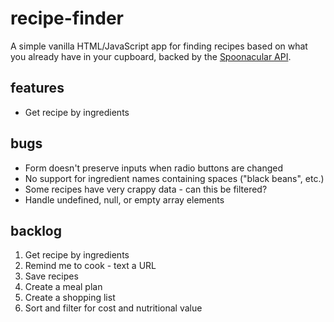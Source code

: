 # recipe-finder

A simple vanilla HTML/JavaScript app for finding recipes based on what you already have in your cupboard, backed by the [Spoonacular API](https://market.mashape.com/spoonacular/recipe-food-nutrition).

## features
* Get recipe by ingredients

## bugs

* Form doesn't preserve inputs when radio buttons are changed
* No support for ingredient names containing spaces ("black beans", etc.)
* Some recipes have very crappy data - can this be filtered?
* Handle undefined, null, or empty array elements

## backlog

1. Get recipe by ingredients
1. Remind me to cook - text a URL
1. Save recipes
1. Create a meal plan
1. Create a shopping list
1. Sort and filter for cost and nutritional value
